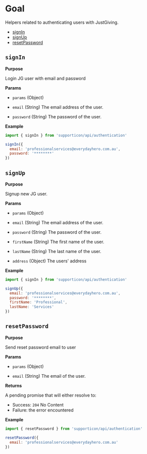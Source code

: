 # Goal

Helpers related to authenticating users with JustGiving.

- [signIn](#signin)
- [signUp](#signup)
- [resetPassword](#resetpassword)

## `signIn`

**Purpose**

Login JG user with email and password

**Params**

- `params` (Object)

- `email` (String) The email address of the user.
- `password` (String) The password of the user.

**Example**

```javascript
import { signIn } from 'supporticon/api/authentication'

signIn({
  email: 'professionalservices@everydayhero.com.au',
  password: '********'
})
```


## `signUp`

**Purpose**

Signup new JG user.

**Params**

- `params` (Object)

- `email` (String) The email address of the user.
- `password` (String) The password of the user.
- `firstName` (String) The first name of the user.
- `lastName` (String) The last name of the user.
- `address` (Object) The users' address

**Example**

```javascript
import { signIn } from 'supporticon/api/authentication'

signUp({
  email: 'professionalservices@everydayhero.com.au',
  password: '********',
  firstName: 'Professional',
  lastName: 'Services'
})
```


## `resetPassword`

**Purpose**

Send reset password email to user

**Params**

- `params` (Object)

- `email` (String) The email of the user.

**Returns**

A pending promise that will either resolve to:

- Success: `204` No Content
- Failure: the error encountered

**Example**

```javascript
import { resetPassword } from 'supporticon/api/authentication'

resetPassword({
  email: 'professionalservices@everydayhero.com.au'
})
```
